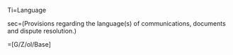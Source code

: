 Ti=Language

sec=(Provisions regarding the language(s) of communications, documents and dispute resolution.)

=[G/Z/ol/Base]

